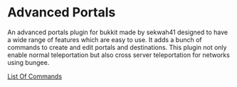 Advanced Portals
================

An advanced portals plugin for bukkit made by sekwah41 designed to have a wide range of features which are easy to use. It adds a bunch of commands to create and edit portals and destinations. This plugin not only enable normal teleportation but also cross server teleportation for networks using bungee.


<a href="https://github.com/sekwah41/Advanced-Portals/wiki/Commands">List Of Commands</a>
